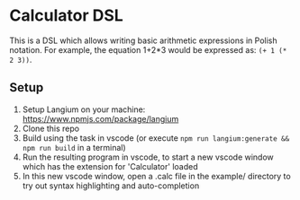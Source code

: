 # Calculator DSL

This is a DSL which allows writing basic arithmetic expressions in Polish notation.
For example, the equation 1+2*3 would be expressed as: `(+ 1 (* 2 3))`.

## Setup

1. Setup Langium on your machine: https://www.npmjs.com/package/langium
2. Clone this repo
3. Build using the task in vscode (or execute `npm run langium:generate && npm run build` in a terminal)
4. Run the resulting program in vscode, to start a new vscode window which has the extension for 'Calculator' loaded
5. In this new vscode window, open a .calc file in the example/ directory to try out syntax highlighting and auto-completion

